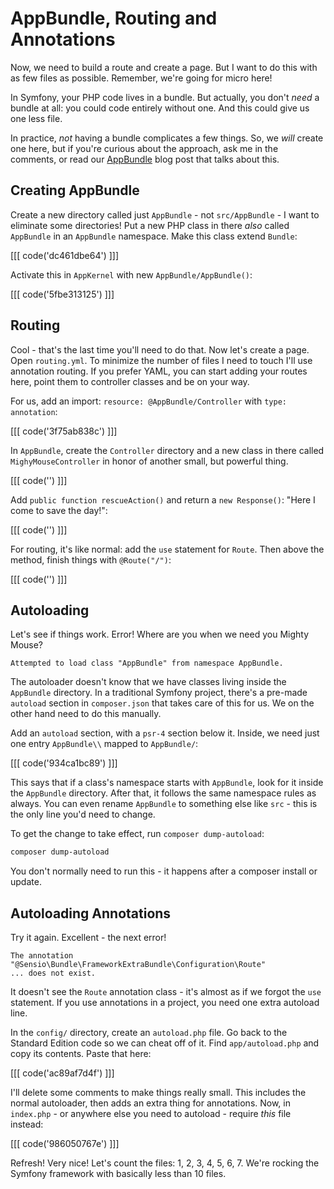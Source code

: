 # AppBundle, Routing and Annotations

Now, we need to build a route and create a page. But I want to do this with as few
files as possible. Remember, we're going for micro here!

In Symfony, your PHP code lives in a bundle. But actually, you don't *need* a bundle
at all: you could code entirely without one. And this could give us one less file.

In practice, *not* having a bundle complicates a few things. So, we *will* create
one here, but if you're curious about the approach, ask me in the comments, or read our
[AppBundle](http://knpuniversity.com/blog/AppBundle) blog post that talks about this.

## Creating AppBundle

Create a new directory called just `AppBundle` - not `src/AppBundle` - I want to
eliminate some directories! Put a new PHP class in there *also* called `AppBundle`
in an `AppBundle` namespace. Make this class extend `Bundle`:

[[[ code('dc461dbe64') ]]]

Activate this in `AppKernel` with new `AppBundle/AppBundle()`:

[[[ code('5fbe313125') ]]]

## Routing

Cool - that's the last time you'll need to do that. Now let's create a page. Open
`routing.yml`. To minimize the number of files I need to touch I'll use annotation 
routing. If you prefer YAML, you can start adding your routes here, point them to 
controller classes and be on your way.

For us, add an import: `resource: @AppBundle/Controller` with `type: annotation`:

[[[ code('3f75ab838c') ]]]

In `AppBundle`, create the `Controller` directory and a new class in there called
`MighyMouseController` in honor of another small, but powerful thing.

[[[ code('') ]]]

Add `public function rescueAction()` and return a `new Response()`: "Here I come
to save the day!":

[[[ code('') ]]]

For routing, it's like normal: add the `use` statement for `Route`. Then above the
method, finish things with `@Route("/")`:

[[[ code('') ]]]

## Autoloading

Let's see if things work. Error! Where are you when we need you Mighty Mouse?

    Attempted to load class "AppBundle" from namespace AppBundle.

The autoloader doesn't know that we have classes living inside the `AppBundle` directory.
In a traditional Symfony project, there's a pre-made `autoload` section in `composer.json`
that takes care of this for us. We on the other hand need to do this manually.

Add an `autoload` section, with a `psr-4` section below it. Inside, we need just one
entry `AppBundle\\` mapped to `AppBundle/`:

[[[ code('934ca1bc89') ]]]

This says that if a class's namespace starts with `AppBundle`, look for it inside
the `AppBundle` directory. After that, it follows the same namespace rules as always.
You can even rename `AppBundle` to something else like `src` - this is the only line
you'd need to change.

To get the change to take effect, run `composer dump-autoload`:

```bash
composer dump-autoload
```

You don't normally need to run this - it happens after a composer install or update.


## Autoloading Annotations

Try it again. Excellent - the next error!

    The annotation "@Sensio\Bundle\FrameworkExtraBundle\Configuration\Route"
    ... does not exist.

It doesn't see the `Route` annotation class - it's almost as if we forgot the
`use` statement. If you use annotations in a project, you need one extra autoload
line.

In the `config/` directory, create an `autoload.php` file. Go back to the Standard
Edition code so we can cheat off of it. Find `app/autoload.php` and copy its contents.
Paste that here:

[[[ code('ac89af7d4f') ]]]

I'll delete some comments to make things really small. This includes the normal
autoloader, then adds an extra thing for annotations. Now, in `index.php` - or anywhere
else you need to autoload - require *this* file instead:

[[[ code('986050767e') ]]]

Refresh! Very nice! Let's count the files: 1, 2, 3, 4, 5, 6, 7. We're rocking the
Symfony framework with basically less than 10 files.
